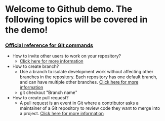 # Welcome to Github demo. The following topics will be covered in the demo!

### [Official reference for Git commands](https://git-scm.com/docs)
- How to invite other users to work on your repository?
   * [Click here for more information](https://docs.github.com/en/github/setting-up-and-managing-your-github-user-account/managing-access-to-your-personal-repositories/inviting-collaborators-to-a-personal-repository)
- How to create branch?
  * Use a branch to isolate development work without affecting other branches in the repository. Each repository has one default branch, and can have multiple other branches. [Click here for more information](https://docs.github.com/en/github/collaborating-with-pull-requests/proposing-changes-to-your-work-with-pull-requests/creating-and-deleting-branches-within-your-repository)
  * git checkout "Branch name"
- How to create pull request?
  * A pull request is an event in Git where a contributor asks a maintainer of a Git repository to review code they want to merge into a project. [Click here for more information](https://docs.github.com/en/github/collaborating-with-pull-requests/proposing-changes-to-your-work-with-pull-requests/about-pull-requests)
